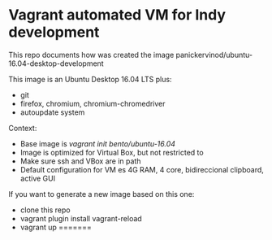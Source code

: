 
# Vagrant automated VM for Indy development

This repo documents how was created the image panickervinod/ubuntu-16.04-desktop-development

This image is an Ubuntu Desktop 16.04 LTS plus:
  -  git
  -  firefox, chromium, chromium-chromedriver
  -  autoupdate system

Context:
  -  Base image is *vagrant init bento/ubuntu-16.04*
  -  Image is optimized for Virtual Box, but not restricted to
  -  Make sure ssh and VBox are in path
  -  Default configuration for VM es 4G RAM, 4 core, bidireccional clipboard, active GUI

If you want to generate a new image based on this one:
  -  clone this repo
  -  vagrant plugin install vagrant-reload
  -  vagrant up
=======
